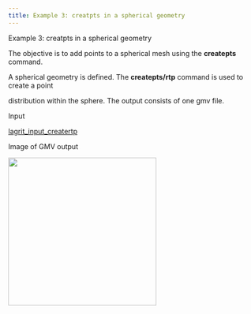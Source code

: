 ```yaml
---
title: Example 3: creatpts in a spherical geometry
---
```


 Example 3: creatpts in a spherical geometry

  The objective is to add points to a spherical mesh using the
  **createpts** command.
 
  A spherical geometry is defined. The **createpts/rtp** command is
  used to create a point

  distribution within the sphere. The output consists of one gmv file.

 Input     

  [lagrit_input_creatertp](input/lagrit_input_creatertp.txt)

 Image of GMV output

<img  width="300" src="https://lanl.github.io/LaGriT/assets/images/image3tn.gif">
